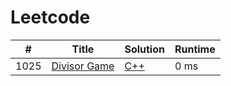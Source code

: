 # Leetcode

| # | Title | Solution | Runtime |
|---| ----- | -------- | ------- |
|1025|[ Divisor Game](https://leetcode.com/problems/divisor-game/)|[C++](./solutions/1025.%20Divisor%20Game.cpp)|0 ms|

